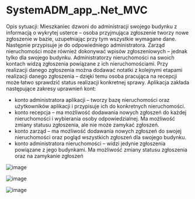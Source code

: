 # SystemADM_app_.Net_MVC

Opis sytuacji:
Mieszkaniec dzwoni do administracji swojego budynku z informacją o wykrytej usterce – osoba przyjmująca zgłoszenie tworzy nowe zgłoszenie w bazie, uzupełniając przy tym wszystkie wymagane dane. Następnie przypisuje je do odpowiedniego administratora. 
Zarząd nieruchomości może również dokonywać wpisów zgłoszeniowych – jednak tylko dla swojego budynku.
Administratorzy nieruchomości na swoich kontach widzą zgłoszenia powiązane z ich nieruchomościami. Przy realizacji danego zgłoszenia można dodawać notatki z kolejnymi etapami realizacji danego zgłoszenia – dzięki temu osoba pracująca na recepcji może łatwo sprawdzić status realizacji konkretnej sprawy.
Aplikacja zakłada następujące zakresy uprawnień kont:
- konto administratora aplikacji – tworzy bazę nieruchomości oraz użytkowników aplikacji i przypisuje ich do konkretnych nieruchomości.
- konto recepcja – ma możliwość dodawania nowych zgłoszeń do każdej nieruchomości i wybierania osoby odpowiedzialnej. Ma możliwość zmiany statusu zgłoszenia, ale nie może zamykać zgłoszeń.
- konto zarząd – ma możliwość dodawania nowych zgłoszeń do swojej nieruchomości oraz pogląd wszystkich zgłoszeń dla swojego budynku.
- konto administratora nieruchomości – widzi jedynie zgłoszenia powiązane z jego budynkami. Ma możliwość zmiany statusu zgłoszenia oraz na zamykanie zgłoszeń

![image](https://user-images.githubusercontent.com/36272145/162808266-b94dfd1f-6e6c-4b2f-a08b-d22a96b878a3.png)

![image](https://user-images.githubusercontent.com/36272145/162809236-4ebea4a5-776f-449b-912c-12e5f23f0788.png)

![image](https://user-images.githubusercontent.com/36272145/162809368-e4cca490-80d2-4484-8df8-8d30800d90a6.png)
